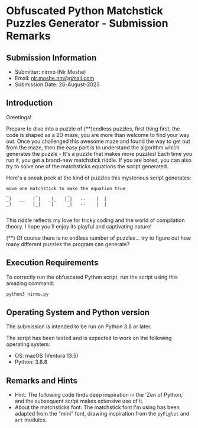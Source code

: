 # Obfuscated Python Matchstick Puzzles Generator - Submission Remarks

## Submission Information
- Submitter: nirmo (Nir Moshe)
- Email: nir.moshe.nm@gmail.com
- Submission Date: 26-August-2023

## Introduction
Greetings!

Prepare to dive into a puzzle of (**)endless puzzles, first thing first, the code is shaped as a 2D maze, you are 
more than welcome to find your way out.
Once you challenged this awesome maze and found the way to get out from the maze, then the easy part is to understand 
the algorithm which generates the puzzle - It's a puzzle that makes more puzzles! Each time you run it, you get a 
brand-new matchstick riddle.
If you are bored, you can also try to solve one of the matchsticks equations the script generated.

Here's a sneak peek at the kind of puzzles this mysterious script generates:

```
move one matchstick to make the equation true
_          _           _               
_)   __   | |   _|_   |_|   --    |  | 
_)        |_|    |     _|   --    |  | 
                                       
```

This riddle reflects my love for tricky coding and the world of compilation theory. I hope you'll enjoy its playful and 
captivating nature!

(**) Of course there is no endless number of puzzles... try to figure out how many different puzzles the program can 
generate?

## Execution Requirements
To correctly run the obfuscated Python script, run the script using this amazing command:

```bash
python3 nirmo.py
```

## Operating System and Python version
The submission is intended to be run on Python 3.8 or later.

The script has been tested and is expected to work on the following operating system:
- OS: macOS (Ventura 13.5)
- Python: 3.8.8

## Remarks and Hints
+ Hint: The following code finds deep inspiration in the 'Zen of Python,' and the subsequent script makes extensive use 
  of it.
+ About the matchsticks font: The matchstick font I'm using has been adapted from the "mini" font, drawing inspiration
  from the `pyFiglet` and `art` modules.

